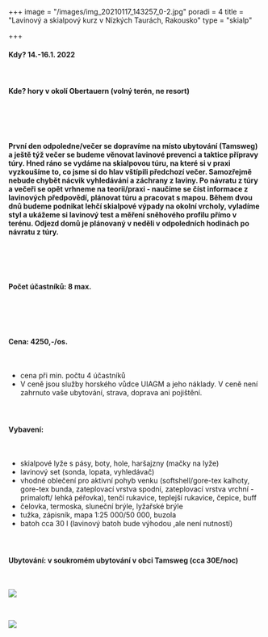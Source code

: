 +++
image = "/images/img_20210117_143257_0-2.jpg"
poradi = 4
title = "Lavinový a skialpový kurz v Nízkých Taurách, Rakousko"
type = "skialp"

+++
#### **Kdy? 14.-16.1. 2022**
&nbsp;
#### 

#### **Kde? hory v okolí Obertauern (volný terén, ne resort)**
&nbsp;
#### 
&nbsp;
#### První den odpoledne/večer se dopravíme na místo ubytování (Tamsweg) a ještě týž večer se budeme věnovat lavinové prevenci a taktice přípravy túry.  Hned ráno se vydáme na skialpovou túru, na které si v praxi vyzkoušíme to, co jsme si do hlav vštípili předchozí večer. Samozřejmě nebude chybět nácvik vyhledávání a záchrany z laviny. Po návratu z túry a večeři se opět vrhneme na teorii/praxi - naučíme se číst informace z lavinových předpovědí, plánovat túru a pracovat s mapou. Během dvou dnů budeme podnikat lehčí skialpové výpady na okolní vrcholy, vyladíme styl a ukážeme si lavinový test a měření sněhového profilu přímo v terénu. Odjezd domů je plánovaný v neděli v odpoledních hodinách po návratu z túry.
&nbsp;
#### 
&nbsp;
#### **Počet účastníků: 8 max.**
&nbsp;
#### 
&nbsp;
#### **Cena: 4250,-/os.**
&nbsp;
* cena při min. počtu 4 účastníků
* V ceně jsou služby horského vůdce UIAGM a jeho náklady. V ceně není zahrnuto vaše ubytování, strava, doprava ani pojištění.
&nbsp;
#### 
&nbsp;
#### **Vybavení:**
&nbsp;
* skialpové lyže s pásy, boty, hole, haršajzny (mačky na lyže)
* lavinový set (sonda, lopata, vyhledávač)
* vhodné oblečení pro aktivní pohyb venku (softshell/gore-tex kalhoty, gore-tex bunda, zateplovací vrstva spodní, zateplovací vrstva vrchní  - primaloft/ lehká péřovka), tenčí rukavice, teplejší rukavice, čepice, buff
* čelovka, termoska, sluneční brýle, lyžařské brýle
* tužka, zápisník, mapa 1:25 000/50 000, buzola
* batoh cca 30 l (lavinový batoh bude výhodou ,ale není nutností)
&nbsp;
#### 
&nbsp;
#### **Ubytování:** v soukromém ubytování v obci Tamsweg (cca 30E/noc)

&nbsp;

![](/images/img_20210207_105001_8.jpg)

&nbsp;

![](/images/img_20190207_111241.jpg)